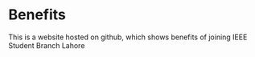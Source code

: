 # Benefits
This is a website hosted on github, which shows benefits of joining IEEE Student Branch Lahore
